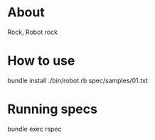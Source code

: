 # About

Rock, Robot rock

# How to use

   bundle install
   ./bin/robot.rb spec/samples/01.txt

# Running specs

   bundle exec rspec
